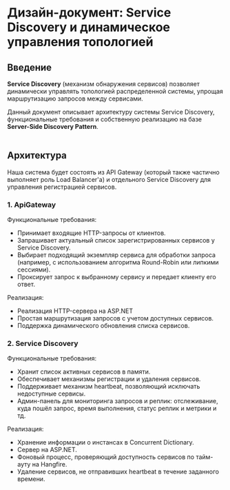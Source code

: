 # Дизайн-документ: Service Discovery и динамическое управления топологией

## Введение 

**Service Discovery** (механизм обнаружения сервисов) позволяет динамически управлять топологией распределенной системы, упрощая маршрутизацию запросов между сервисами.

Данный документ описывает архитектуру системы Service Discovery, функциональные требования и собственную реализацию на базе **Server-Side Discovery Pattern**.
<br><br>

## Архитектура

Наша система будет состоять из API Gateway (который также частично выполняет роль Load Balancer'а) и отдельного Service Discovery для управления регистрацией сервисов.

### 1. ApiGateway

Функциональные требования:
- Принимает входящие HTTP-запросы от клиентов.
- Запрашивает актуальный список зарегистрированных сервисов у Service Discovery.
- Выбирает подходящий экземпляр сервиса для обработки запроса (например, с использованием алгоритма Round-Robin или липкими сессиями).
- Проксирует запрос к выбранному сервису и передает клиенту его ответ.

Реализация:
- Реализация HTTP-сервера на ASP.NET
- Простая маршрутизация запросов с учетом доступных сервисов.
- Поддержка динамического обновления списка сервисов.

### 2. Service Discovery

Функциональные требования:
- Хранит список активных сервисов в памяти.
- Обеспечивает механизмы регистрации и удаления сервисов.
- Поддерживает механизм heartbeat, позволяющий исключать недоступные сервисы.
- Админ-панель для мониторинга запросов и реплик: отслеживание, куда пошёл запрос, время выполнения, статус реплик и метрики и тд.

Реализация:
- Хранение информации о инстансах в Concurrent Dictionary.
- Сервер на ASP.NET. 
- Фоновый процесс, проверяющий доступность сервисов по тайм-ауту на Hangfire.
- Удаление сервисов, не отправивших heartbeat в течение заданного времени.
